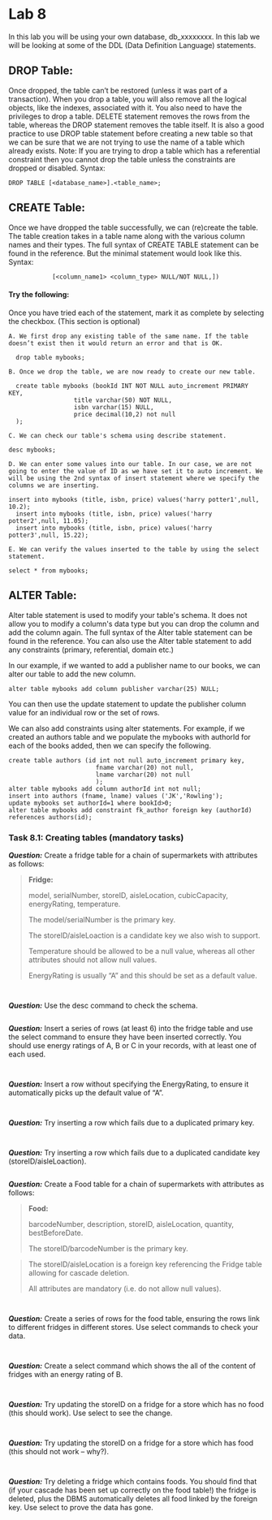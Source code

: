 # Lab 8

In this lab you will be using your own database, db_xxxxxxxx.
In this lab we will be looking at some of the DDL (Data Definition Language) statements.
## DROP Table:
Once dropped, the table can’t be restored (unless it was part of a transaction). When you drop a table, you will also remove all the logical objects, like the indexes, associated with it. You also need to have the privileges to drop a table. DELETE statement removes the rows from the table, whereas the DROP statement removes the table itself. It is also a good practice to use DROP table statement before creating a new table so that we can be sure that we are not trying to use the name of a table which already exists. Note: If you are trying to drop a table which has a referential constraint then you cannot drop the table unless the constraints are dropped  or disabled.
Syntax: 
```
DROP TABLE [<database_name>].<table_name>;
```

## CREATE Table:
Once we have dropped the table successfully, we can (re)create the table. The table creation takes in a table name along with the various column names and their types.
The full syntax of CREATE TABLE statement can be found in the reference. But the minimal statement would look like this.
Syntax: 

```CREATE TABLE [<database_name>].<table_name> (
			[<column_name1> <column_type> NULL/NOT NULL,])
```

#### Try the following:
Once you have tried each of the statement, mark it as complete by selecting the checkbox. (This section is optional)

	A. We first drop any existing table of the same name. If the table doesn’t exist then it would return an error and that is OK. 
  
  ```
	drop table mybooks;
  ```
  
	B. Once we drop the table, we are now ready to create our new table.
  ```
	create table mybooks (bookId INT NOT NULL auto_increment PRIMARY KEY,
					title varchar(50) NOT NULL,
					isbn varchar(15) NULL,
					price decimal(10,2) not null
	);
  ```
  
	C. We can check our table's schema using describe statement.
	
  ```
  desc mybooks;
  ```
  
	D. We can enter some values into our table. In our case, we are not going to enter the value of ID as we have set it to auto increment. We will be using the 2nd syntax of insert statement where we specify the columns we are inserting.
	
  ```
  insert into mybooks (title, isbn, price) values('harry potter1',null, 10.2);
	insert into mybooks (title, isbn, price) values('harry potter2',null, 11.05);
	insert into mybooks (title, isbn, price) values('harry potter3',null, 15.22);
  ```
  
	E. We can verify the values inserted to the table by using the select statement. 

  ```
  select * from mybooks;
  ```
	
	
## ALTER Table:
Alter table statement is used to modify your table's schema. It does not allow you to modify a column's data type but you can drop the column and add the column again. The full syntax of the Alter table statement can be found in the reference.
You can also use the Alter table statement to add any constraints (primary, referential, domain etc.)

In our example, if we wanted to add a publisher name to our books, we can alter our table to add the new column. 

```
alter table mybooks add column publisher varchar(25) NULL;
```

You can then use the update statement to update the publisher column value for an individual row or the set of rows. 

We can also add constraints using alter statements. For example, if we created an authors table and we populate the mybooks with authorId for each of the books added, then we can specify the following. 

```
create table authors (id int not null auto_increment primary key,
						fname varchar(20) not null,
						lname varchar(20) not null
                        );
alter table mybooks add column authorId int not null;
insert into authors (fname, lname) values ('JK','Rowling');
update mybooks set authorId=1 where bookId>0;
alter table mybooks add constraint fk_author foreign key (authorId) references authors(id);

```

### Task 8.1: Creating tables (mandatory tasks)
***Question:*** Create a fridge table for a chain of supermarkets with attributes as follows:
> **Fridge:**
> 
> model, serialNumber, storeID, aisleLocation, cubicCapacity, energyRating, temperature.
> 
> The model/serialNumber is the primary key.
> 
> The storeID/aisleLoaction is a candidate key we also wish to support.
> 
> Temperature should be allowed to be a null value, whereas all other attributes should not allow null values. 
> 
> EnergyRating is usually “A” and this should be set as a default value.
> 

```


```

***Question:***  Use the desc command to check the schema.
```

```

***Question:*** Insert a series of rows (at least 6) into the fridge table and use the select command to ensure they have been inserted correctly. You should use energy ratings of A, B or C in your records, with at least one of each used.
```


```

***Question:*** Insert a row without specifying the EnergyRating, to ensure it automatically picks up the default value of “A”.

```


```


***Question:*** Try inserting a row which fails due to a duplicated primary key.

```


```


***Question:***  Try inserting a row which fails due to a duplicated candidate key (storeID/aisleLoaction).

```

```


***Question:***  Create a Food table for a chain of supermarkets with attributes as follows:
> **Food:**
> 
> barcodeNumber, description, storeID, aisleLocation, quantity, bestBeforeDate.
> 
> The storeID/barcodeNumber is the primary key.

> The storeID/aisleLocation is a foreign key referencing the Fridge table allowing for cascade deletion.
> 
> All attributes are mandatory (i.e. do not allow null values).
> 

```


```


***Question:***  Create a series of rows for the food table, ensuring the rows link to different fridges in different stores. Use select commands to check your data.

```


```


***Question:***  Create a select command which shows the all of the content of fridges with an energy rating of B.

```


```

***Question:*** Try updating the storeID on a fridge for a store which has no food (this should work). Use select to see the change.

```


```

***Question:*** Try updating the storeID on a fridge for a store which has food (this should not work – why?).

```


```


***Question:*** Try deleting a fridge which contains foods. You should find that (if your cascade has been set up correctly on the food table!) the fridge is deleted, plus the DBMS automatically deletes all food linked by the foreign key. Use select to prove the data has gone.

```


```
